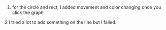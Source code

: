 1. for the circle and rect, I added movement and color changing once you click the graph.

2 I tried a lot to add something on the line but I failed.

